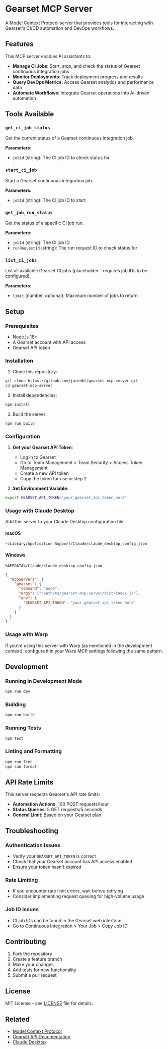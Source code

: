# Gearset MCP Server

A [Model Context Protocol](https://modelcontextprotocol.io/) server that provides tools for interacting with Gearset's CI/CD automation and DevOps workflows.

## Features

This MCP server enables AI assistants to:

- **Manage CI Jobs**: Start, stop, and check the status of Gearset continuous integration jobs
- **Monitor Deployments**: Track deployment progress and results  
- **Query DevOps Metrics**: Access Gearset analytics and performance data
- **Automate Workflows**: Integrate Gearset operations into AI-driven automation

## Tools Available

### `get_ci_job_status`
Get the current status of a Gearset continuous integration job.

**Parameters:**
- `jobId` (string): The CI job ID to check status for

### `start_ci_job`
Start a Gearset continuous integration job.

**Parameters:**
- `jobId` (string): The CI job ID to start

### `get_job_run_status`
Get the status of a specific CI job run.

**Parameters:**
- `jobId` (string): The CI job ID
- `runRequestId` (string): The run request ID to check status for

### `list_ci_jobs`
List all available Gearset CI jobs (placeholder - requires job IDs to be configured).

**Parameters:**
- `limit` (number, optional): Maximum number of jobs to return

## Setup

### Prerequisites

- Node.js 18+ 
- A Gearset account with API access
- Gearset API token

### Installation

1. Clone this repository:
```bash
git clone https://github.com/jaredbt/gearset-mcp-server.git
cd gearset-mcp-server
```

2. Install dependencies:
```bash
npm install
```

3. Build the server:
```bash
npm run build
```

### Configuration

1. **Get your Gearset API Token**:
   - Log in to Gearset
   - Go to Team Management > Team Security > Access Token Management
   - Create a new API token
   - Copy the token for use in step 2

2. **Set Environment Variable**:
```bash
export GEARSET_API_TOKEN="your_gearset_api_token_here"
```

### Usage with Claude Desktop

Add this server to your Claude Desktop configuration file:

#### macOS
`~/Library/Application Support/Claude/claude_desktop_config.json`

#### Windows
`%APPDATA%/Claude/claude_desktop_config.json`

```json
{
  "mcpServers": {
    "gearset": {
      "command": "node",
      "args": ["/path/to/gearset-mcp-server/dist/index.js"],
      "env": {
        "GEARSET_API_TOKEN": "your_gearset_api_token_here"
      }
    }
  }
}
```

### Usage with Warp

If you're using this server with Warp (as mentioned in the development context), configure it in your Warp MCP settings following the same pattern.

## Development

### Running in Development Mode
```bash
npm run dev
```

### Building
```bash
npm run build
```

### Running Tests
```bash
npm test
```

### Linting and Formatting
```bash
npm run lint
npm run format
```

## API Rate Limits

This server respects Gearset's API rate limits:

- **Automation Actions**: 100 POST requests/hour
- **Status Queries**: 5 GET requests/5 seconds  
- **General Limit**: Based on your Gearset plan

## Troubleshooting

### Authentication Issues
- Verify your `GEARSET_API_TOKEN` is correct
- Check that your Gearset account has API access enabled
- Ensure your token hasn't expired

### Rate Limiting
- If you encounter rate limit errors, wait before retrying
- Consider implementing request queuing for high-volume usage

### Job ID Issues  
- CI job IDs can be found in the Gearset web interface
- Go to Continuous Integration > Your Job > Copy Job ID

## Contributing

1. Fork the repository
2. Create a feature branch
3. Make your changes
4. Add tests for new functionality
5. Submit a pull request

## License

MIT License - see [LICENSE](LICENSE) file for details.

## Related

- [Model Context Protocol](https://modelcontextprotocol.io/)
- [Gearset API Documentation](https://docs.gearset.com/en/collections/10441571-gearset-api)
- [Claude Desktop](https://claude.ai/desktop)